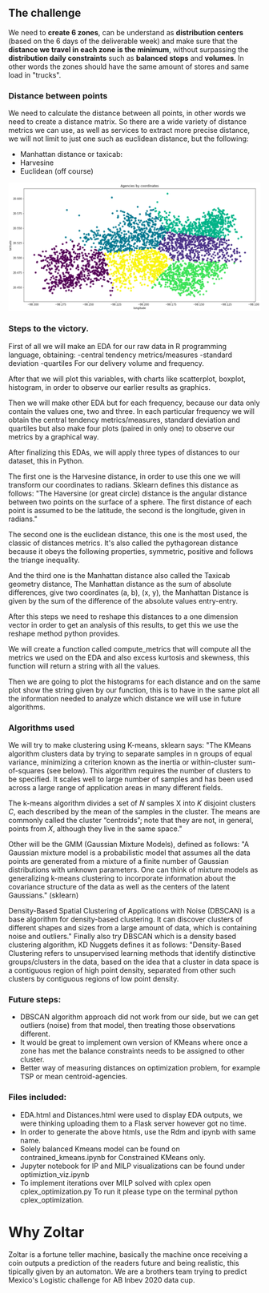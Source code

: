 ## The challenge
We need to **create 6 zones**, can be understand as **distribution centers** (based on the 6 days of the deliverable week) and make sure that the **distance we travel in each zone is the minimum**, without surpassing the **distribution daily constraints** such as **balanced stops** and **volumes**. In other words the zones should have the same amount of stores and same load in "trucks".

### Distance between points
We need to calculate the distance between all points, in other words we need to create a distance matrix. So there are a wide variety of distance metrics we can use, as well as services to extract more precise distance, we will not limit to just one such as euclidean distance, but the following:
* Manhattan distance or taxicab: 
* Harvesine 
* Euclidean (off course)

![Solution](final_solution.png)

### Steps to the victory.
First of all we will make an EDA for our raw data in R programming language, obtaining:
-central tendency metrics/measures
-standard deviation
-quartiles
For our delivery volume and frequency.

After that we will plot this variables, with charts like scatterplot, boxplot, histogram, in order to observe our earlier results as graphics.

Then we will make other EDA but for each frequency, because our data only contain the values one, two and three.
In each particular frequency we will obtain the central tendency metrics/measures, standard deviation and quartiles but also make four plots (paired in only one) to observe our metrics by a graphical way.

After finalizing this EDAs, we will apply three types of distances to our dataset, this in Python.

The first one is the Harvesine distance, in order to use this one we will transform our coordinates to radians.
Sklearn defines this distance as follows: "The Haversine (or great circle) distance is the angular distance between two points on the surface of a sphere. The first distance of each point is assumed to be the latitude, the second is the longitude, given in radians."

The second one is the euclidean distance, this one is the most used, the classic of distances metrics.
It's also called the pythagorean distance because it obeys the following properties, symmetric, positive and follows the triange inequality.

And the third one is the Manhattan distance also called the Taxicab geometry distance, The Manhattan distance as the sum of absolute differences, give two coordinates (a, b), (x, y), the Manhattan Distance is given by the sum of the difference of the absolute values entry-entry.

After this steps we need to reshape this distances to a one dimension vector in order to get an analysis of this results, to get this we use the reshape method python provides.

We will create a function called compute_metrics that will compute all the metrics we used on the EDA and also excess kurtosis and skewness, this function will return a string with all the values.

Then we are going to plot the histograms for each distance and on the same plot show the string given by our function, this is to have in the same plot all the information needed to analyze which distance we will use in future algorithms.

### Algorithms used
We will try to make clustering using K-means, sklearn says:
"The KMeans algorithm clusters data by trying to separate samples in n groups of equal variance, minimizing a criterion known as the inertia or within-cluster sum-of-squares (see below). This algorithm requires the number of clusters to be specified. It scales well to large number of samples and has been used across a large range of application areas in many different fields.

The k-means algorithm divides a set of _N_ samples X into _K_ disjoint clusters _C_, each described by the mean of the samples in the cluster. The means are commonly called the cluster “centroids”; note that they are not, in general, points from _X_, although they live in the same space."

Other will be the GMM (Gaussian Mixture Models), defined as follows: "A Gaussian mixture model is a probabilistic model that assumes all the data points are generated from a mixture of a finite number of Gaussian distributions with unknown parameters. One can think of mixture models as generalizing k-means clustering to incorporate information about the covariance structure of the data as well as the centers of the latent Gaussians." (sklearn) 

Density-Based Spatial Clustering of Applications with Noise (DBSCAN) is a base algorithm for density-based clustering. It can discover clusters of different shapes and sizes from a large amount of data, which is containing noise and outliers."
Finally also try DBSCAN which is a density based clustering algorithm, KD Nuggets defines it as follows: "Density-Based Clustering refers to unsupervised learning methods that identify distinctive groups/clusters in the data, based on the idea that a cluster in data space is a contiguous region of high point density, separated from other such clusters by contiguous regions of low point density.

### Future steps:
* DBSCAN algorithm approach did not work from our side, but we can get outliers (noise) from that model, then treating those observations different. 
* It would be great to implement own version of KMeans where once a zone has met the balance constraints needs to be assigned to other cluster.
* Better way of measuring distances on optimization problem, for example TSP or mean centroid-agencies.

### Files included:
* EDA.html and Distances.html were used to display EDA outputs, we were thinking uploading them to a Flask server however got no time.
* In order to generate the above htmls, use the Rdm and ipynb with same name.
* Solely balanced Kmeans model can be found on contrained_kmeans.ipynb for Constrained KMeans only.
* Jupyter notebook for IP and MILP visualizations can be found under optimiztion_viz.ipynb
* To implement iterations over MILP solved with cplex open cplex_optimization.py To run it please type on the terminal python cplex_optimization.


# Why Zoltar
Zoltar is a fortune teller machine, basically the machine once receiving a coin outputs a prediction of the readers future and being realistic, this tipically given by an automaton. We are a brothers team trying to predict Mexico's Logistic challenge for AB Inbev 2020 data cup. 

